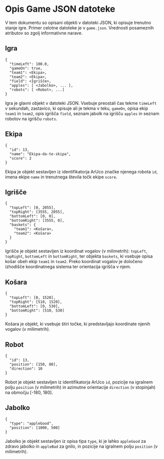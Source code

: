 Opis Game JSON datoteke
=====================

V tem dokumentu so opisani objekti v datoteki JSON, ki opisuje trenutno stanje igre. Primer celotne datoteke je v `game.json`. Vrednosti posameznih atributov so zgolj informativne narave.

Igra
----
```
{
  "timeLeft": 100.0,
  "gameOn": true,
  "team1": <Ekipa>,
  "team2": <Ekipa>,
  "field": <Igrišče>,
  "apples": [ <Jabolko>, ... ],
  "robots": [ <Robot>, ...]
}
```

Igra je glavni objekt v datoteki JSON. Vsebuje preostali čas tekme `timeLeft` v sekundah, zastavico, ki opisuje ali je tekma v teku, `gameOn`, opisa ekip `team1` in `team2`, opis igrišča `field`, seznam jabolk na igrišču `apples` in seznam robotov na igrišču `robots`.

Ekipa
-----
```
{
  "id": 13,
  "name": "Ekipa-da-te-skipa",
  "score": 2
}
```

Ekipa je objekt sestavljen iz identifikatorja ArUco značke njenega robota `id`, imena ekipe `name` in trenutnega števila točk ekipe `score`.

Igrišče
-------------
```
{
  "topLeft": [0, 2055],
  "topRight": [3555, 2055],
  "bottomLeft": [0, 0],
  "bottomRight": [3555, 0],
  "baskets": {
    "team1": <Košara>, 
    "team2": <Košara>
  }
}
```

Igrišče je objekt sestavljen iz koordinat vogalov (v milimetrih): `topLeft`, `topRight`, `bottomLeft` in `bottomRight`, ter objekta `baskets`, ki vsebuje opisa košar obeh ekip `team1` in `team2`. Preko koordinat vogalov je določeno izhodišče koordinatnega sistema ter orientacija igrišča v njem.

Košara
------
```
{
  "topLeft": [0, 1520],
  "topRight": [510, 1520],
  "bottomLeft": [0, 530],
  "bottomRight": [510, 530]
}
```

Košara je objekt, ki vsebuje štiri točke, ki predstavljajo koordinate njenih vogalov (v milimetrih).

Robot
-----
```
{
  "id": 13,
  "position": [150, 80],
  "direction": 10
}
```

Robot je objekt sestavljen iz identifikatorja ArUco `id`, pozicije na igralnem polju `position` (v milimetrih) in azimutne orientacije `direction` (v stopinjah) na območju [-180, 180].

Jabolko
-------
```
{
  "type": "appleGood",
  "position": [1000, 500]
}
```

Jabolko je objekt sestavljen iz opisa tipa `type`, ki je lahko `appleGood` za zdravo jabolko in `appleBad` za gnilo, in pozicije na igralnem polju `position` (v milimetrih).
